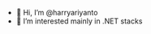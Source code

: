 - 👋 Hi, I’m @harryariyanto
- 👀 I’m interested mainly in .NET stacks

<!---
harryariyanto/harryariyanto is a ✨ special ✨ repository because its `README.md` (this file) appears on your GitHub profile.
You can click the Preview link to take a look at your changes.
--->
